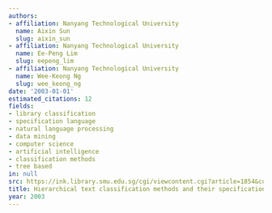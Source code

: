 ```yaml
---
authors:
- affiliation: Nanyang Technological University
  name: Aixin Sun
  slug: aixin_sun
- affiliation: Nanyang Technological University
  name: Ee-Peng Lim
  slug: eepeng_lim
- affiliation: Nanyang Technological University
  name: Wee-Keong Ng
  slug: wee_keong_ng
date: '2003-01-01'
estimated_citations: 12
fields:
- library classification
- specification language
- natural language processing
- data mining
- computer science
- artificial intelligence
- classification methods
- tree based
in: null
src: https://ink.library.smu.edu.sg/cgi/viewcontent.cgi?article=1854&context=sis_research
title: Hierarchical text classification methods and their specification
year: 2003
---
```

